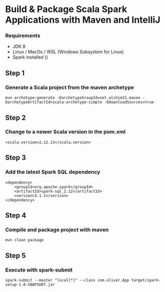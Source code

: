# Build & Package Scala Spark Applications with Maven and IntelliJ


### Requirements
 - JDK 8
 - Linux / MacOs / WSL (Windows Subsystem for Linux)
 - Spark installed ()

## Step 1
### Generate a Scala project from the maven archetype
`mvn archetype:generate -DarchetypeGroupId=net.alchim31.maven -DarchetypeArtifactId=scala-archetype-simple -DdownloadSources=true`

## Step 2
### Change to a newer Scala version in the pom.xml
`<scala.version>2.12.13</scala.version>`


## Step 3
### Add the latest Spark SQL dependency

```
<dependency>
    <groupId>org.apache.spark</groupId>
    <artifactId>spark-sql_2.12</artifactId>
    <version>3.1.1</version>
</dependency>
```

## Step 4
### Compile and package project with maven
`mvn clean package`

## Step 5
### Execute with spark-submit
`spark-submit --master "local[*]" --class com.oliver.App target/spark-setup-1.0-SNAPSHOT.jar`


